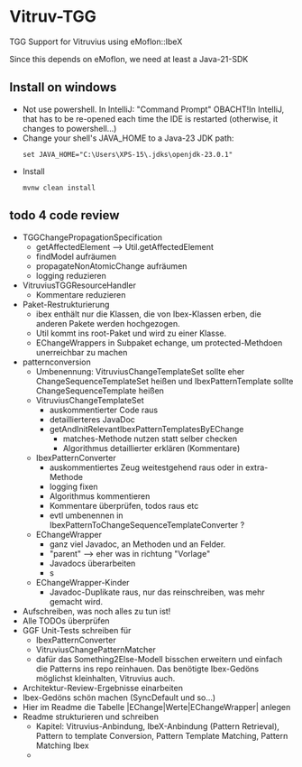 # Vitruv-TGG
TGG Support for Vitruvius using eMoflon::IbeX

Since this depends on eMoflon, we need at least a Java-21-SDK

## Install on windows

* Not use powershell. In IntelliJ: "Command Prompt"
  OBACHT!In IntelliJ, that has to be re-opened each time the IDE is restarted (otherwise, it changes to powershell...)
* Change your shell's JAVA_HOME to a Java-23 JDK path:
    ```
    set JAVA_HOME="C:\Users\XPS-15\.jdks\openjdk-23.0.1"
    ```
* Install
    ```
    mvnw clean install
    ```
## todo 4 code review
* TGGChangePropagationSpecification
  * getAffectedElement --> Util.getAffectedElement
  * findModel aufräumen
  * propagateNonAtomicChange aufräumen
  * logging reduzieren
* VitruviusTGGResourceHandler
  * Kommentare reduzieren
* Paket-Restrukturierung
  * ibex enthält nur die Klassen, die von Ibex-Klassen erben, die anderen Pakete werden hochgezogen.
  * Util kommt ins root-Paket und wird zu einer Klasse.
  * EChangeWrappers in Subpaket echange, um protected-Methdoen unerreichbar zu machen
* patternconversion
  * Umbenennung: VitruviusChangeTemplateSet sollte eher ChangeSequenceTemplateSet heißen und IbexPatternTemplate sollte ChangeSequenceTemplate heißen
  * VitruviusChangeTemplateSet
    * auskommentierter Code raus
    * detaillierteres JavaDoc
    * getAndInitRelevantIbexPatternTemplatesByEChange
      * matches-Methode nutzen statt selber checken
      * Algorithmus detaillierter erklären (Kommentare)
  * IbexPatternConverter
    * auskommentiertes Zeug weitestgehend raus oder in extra-Methode
    * logging fixen
    * Algorithmus kommentieren
    * Kommentare überprüfen, todos raus etc
    * evtl umbenennen in IbexPatternToChangeSequenceTemplateConverter ?
  * EChangeWrapper
    * ganz viel Javadoc, an Methoden und an Felder.
    * "parent" --> eher was in richtung "Vorlage"
    * Javadocs überarbeiten
    * s
  * EChangeWrapper-Kinder
    * Javadoc-Duplikate raus, nur das reinschreiben, was mehr gemacht wird.
* Aufschreiben, was noch alles zu tun ist!
* Alle TODOs überprüfen
* GGF Unit-Tests schreiben für
  * IbexPatternConverter
  * VitruviusChangePatternMatcher
  * dafür das Something2Else-Modell bisschen erweitern und einfach die Patterns ins repo reinhauen. Das benötigte Ibex-Gedöns möglichst kleinhalten, Vitruvius auch.
* Architektur-Review-Ergebnisse einarbeiten
* Ibex-Gedöns schön machen (SyncDefault und so...)
* Hier im Readme die Tabelle |EChange|Werte|EChangeWrapper| anlegen
* Readme strukturieren und schreiben
  * Kapitel: Vitruvius-Anbindung, IbeX-Anbindung (Pattern Retrieval), Pattern to template Conversion, Pattern Template Matching, Pattern Matching Ibex
  * 
